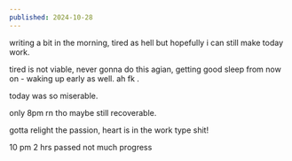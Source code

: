 ```yaml
---
published: 2024-10-28
---
```


writing a bit in the morning, tired as hell but hopefully i can still make today work.

tired is not viable, never gonna do this agian, getting good sleep from now on - waking up early as well. ah fk .

today was so miserable.

only 8pm rn tho maybe still recoverable. 

gotta relight the passion, heart is in the work type shit!

10 pm 2 hrs passed not much progress